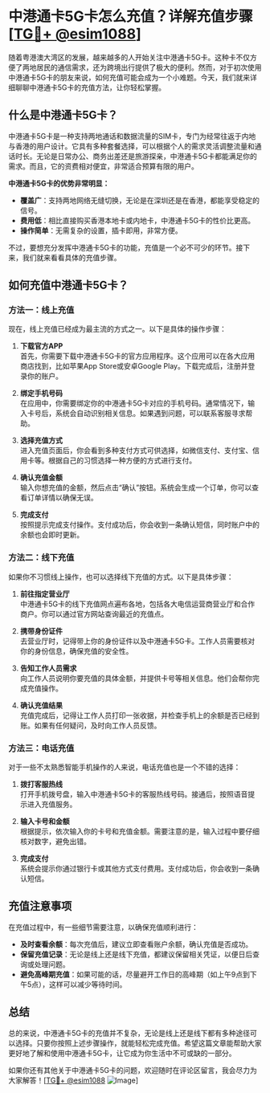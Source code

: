 # 中港通卡5G卡怎么充值？详解充值步骤[[TG💪+ @esim1088](https://t.me/s/esim1088)]

随着粤港澳大湾区的发展，越来越多的人开始关注中港通卡5G卡。这种卡不仅方便了两地居民的通信需求，还为跨境出行提供了极大的便利。然而，对于初次使用中港通卡5G卡的朋友来说，如何充值可能会成为一个小难题。今天，我们就来详细聊聊中港通卡5G卡的充值方法，让你轻松掌握。

## 什么是中港通卡5G卡？

中港通卡5G卡是一种支持两地通话和数据流量的SIM卡，专门为经常往返于内地与香港的用户设计。它具有多种套餐选择，可以根据个人的需求灵活调整流量和通话时长。无论是日常办公、商务出差还是旅游探亲，中港通卡5G卡都能满足你的需求。而且，它的资费相对便宜，非常适合预算有限的用户。

**中港通卡5G卡的优势非常明显：**
- **覆盖广**：支持两地网络无缝切换，无论是在深圳还是在香港，都能享受稳定的信号。
- **费用低**：相比直接购买香港本地卡或内地卡，中港通卡5G卡的性价比更高。
- **操作简单**：无需复杂的设置，插卡即用，非常方便。

不过，要想充分发挥中港通卡5G卡的功能，充值是一个必不可少的环节。接下来，我们就来看看具体的充值步骤。

## 如何充值中港通卡5G卡？

### 方法一：线上充值

现在，线上充值已经成为最主流的方式之一。以下是具体的操作步骤：

1. **下载官方APP**  
   首先，你需要下载中港通卡5G卡的官方应用程序。这个应用可以在各大应用商店找到，比如苹果App Store或安卓Google Play。下载完成后，注册并登录你的账户。

2. **绑定手机号码**  
   在应用中，你需要绑定你的中港通卡5G卡对应的手机号码。通常情况下，输入卡号后，系统会自动识别相关信息。如果遇到问题，可以联系客服寻求帮助。

3. **选择充值方式**  
   进入充值页面后，你会看到多种支付方式可供选择，如微信支付、支付宝、信用卡等。根据自己的习惯选择一种方便的方式进行支付。

4. **确认充值金额**  
   输入你想充值的金额，然后点击“确认”按钮。系统会生成一个订单，你可以查看订单详情以确保无误。

5. **完成支付**  
   按照提示完成支付操作。支付成功后，你会收到一条确认短信，同时账户中的余额也会即时更新。

### 方法二：线下充值

如果你不习惯线上操作，也可以选择线下充值的方式。以下是具体步骤：

1. **前往指定营业厅**  
   中港通卡5G卡的线下充值网点遍布各地，包括各大电信运营商营业厅和合作商户。你可以通过官方网站查询最近的充值点。

2. **携带身份证件**  
   去营业厅时，记得带上你的身份证件以及中港通卡5G卡。工作人员需要核对你的身份信息，确保充值的安全性。

3. **告知工作人员需求**  
   向工作人员说明你要充值的具体金额，并提供卡号等相关信息。他们会帮你完成充值操作。

4. **确认充值结果**  
   充值完成后，记得让工作人员打印一张收据，并检查手机上的余额是否已经到账。如果有任何疑问，及时向工作人员反馈。

### 方法三：电话充值

对于一些不太熟悉智能手机操作的人来说，电话充值也是一个不错的选择：

1. **拨打客服热线**  
   打开手机拨号盘，输入中港通卡5G卡的客服热线号码。接通后，按照语音提示进入充值服务。

2. **输入卡号和金额**  
   根据提示，依次输入你的卡号和充值金额。需要注意的是，输入过程中要仔细核对数字，避免出错。

3. **完成支付**  
   系统会提示你通过银行卡或其他方式支付费用。支付成功后，你会收到一条确认短信。

## 充值注意事项

在充值过程中，有一些细节需要注意，以确保充值顺利进行：

- **及时查看余额**：每次充值后，建议立即查看账户余额，确认充值是否成功。
- **保留充值记录**：无论是线上还是线下充值，都建议保留相关凭证，以便日后查询或处理问题。
- **避免高峰期充值**：如果可能的话，尽量避开工作日的高峰期（如上午9点到下午5点），这样可以减少等待时间。

## 总结

总的来说，中港通卡5G卡的充值并不复杂，无论是线上还是线下都有多种途径可以选择。只要你按照上述步骤操作，就能轻松完成充值。希望这篇文章能帮助大家更好地了解和使用中港通卡5G卡，让它成为你生活中不可或缺的一部分。

如果你还有其他关于中港通卡5G卡的问题，欢迎随时在评论区留言，我会尽力为大家解答！[[TG💪+ @esim1088](https://t.me/s/esim1088) ![Image](https://i.postimg.cc/4NQfJmqS/Snipaste-2025-05-13-00-14-12.png)]